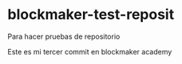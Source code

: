 # blockmaker-test-reposit
Para hacer pruebas de repositorio

Este es mi tercer commit en blockmaker academy
